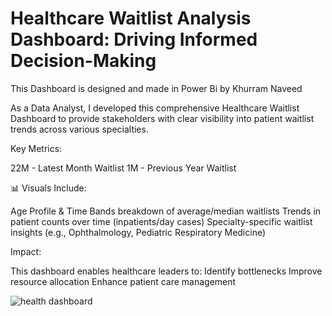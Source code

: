 # Healthcare Waitlist Analysis Dashboard: Driving Informed Decision-Making 

This Dashboard is designed and made in Power Bi by Khurram Naveed 

As a Data Analyst, I developed this comprehensive Healthcare Waitlist Dashboard to provide stakeholders with clear visibility into patient waitlist trends across various specialties.

Key Metrics:

22M - Latest Month Waitlist
1M - Previous Year Waitlist

📊 Visuals Include:

Age Profile & Time Bands breakdown of average/median waitlists
Trends in patient counts over time (inpatients/day cases)
Specialty-specific waitlist insights (e.g., Ophthalmology, Pediatric Respiratory Medicine)

Impact:

This dashboard enables healthcare leaders to:
Identify bottlenecks
Improve resource allocation
Enhance patient care management

![health dashboard](https://github.com/user-attachments/assets/ab57a96c-57d4-47d9-89b3-182f9a07b2c7)
